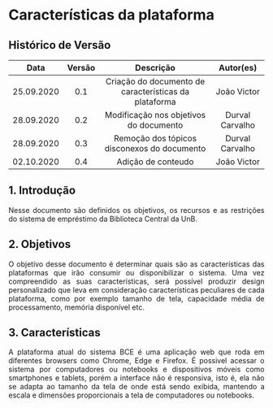 # Características da plataforma

## Histórico de Versão
|    Data    | Versão | Descrição            | Autor(es)       |
| :--------: | :----: | :------------------: | :-------------: |
| 25.09.2020 |  0.1   | Criação do documento de características da plataforma | João Victor  |
| 28.09.2020 |  0.2   | Modificação nos objetivos do documento | Durval Carvalho  |
| 28.09.2020 |  0.3   | Remoção dos tópicos disconexos do documento | Durval Carvalho |
| 02.10.2020 |  0.4   | Adição de conteudo | João Victor |


<div align="justify">

## 1. Introdução
Nesse documento são definidos os objetivos, os recursos e as restrições do sistema de empréstimo da Biblioteca Central da UnB.

## 2. Objetivos
O objetivo desse documento é determinar quais são as características das plataformas que irão consumir ou disponibilizar o sistema. Uma vez compreendido as suas características, será possível produzir design personalizado que leva em consideração características peculiares de cada plataforma, como por exemplo tamanho de tela, capacidade média de processamento, memória disponível etc.

## 3. Características

A plataforma atual do sistema BCE é uma aplicação web que roda em diferentes browsers como Chrome, Edge e Firefox. É possivel acessar o sistema por computadores ou notebooks e dispositivos móveis como smartphones e tablets, porém a interface não é responsiva, isto é, ela não se adapta ao tamanho da tela de onde está sendo exibida, mantendo a escala e dimensões proporcionais a tela de computadores ou notebooks.



</div>